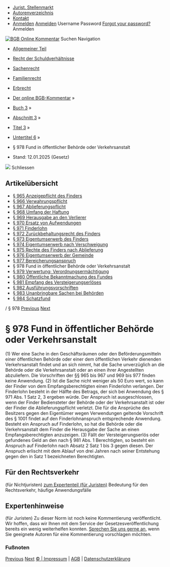   * [Jurist. Stellenmarkt](https://bgb.kommentar.de/Buch-3/Abschnitt-3/Titel-3/Untertitel-6/</job-board> "Jurist. Stellenmarkt")
  * [Autorenverzeichnis](https://bgb.kommentar.de/Buch-3/Abschnitt-3/Titel-3/Untertitel-6/</Autorenverzeichnis> "Autorenverzeichnis")
  * [Kontakt](https://bgb.kommentar.de/Buch-3/Abschnitt-3/Titel-3/Untertitel-6/</Kontakt>)
  * [Anmelden](https://bgb.kommentar.de/Buch-3/Abschnitt-3/Titel-3/Untertitel-6/<#login> "show login form") [Anmelden](https://bgb.kommentar.de/Buch-3/Abschnitt-3/Titel-3/Untertitel-6/<#> "hide login form") Username Password
[Forgot your password?](https://bgb.kommentar.de/Buch-3/Abschnitt-3/Titel-3/Untertitel-6/</user/forgotpassword>) Anmelden 


[![BGB Online Kommentar](https://bgb.kommentar.de/extension/bgb/design/bgb/images/logo.png)](https://bgb.kommentar.de/Buch-3/Abschnitt-3/Titel-3/Untertitel-6/</> "BGB Online Kommentar")
Suchen
Navigation
  * [Allgemeiner Teil](https://bgb.kommentar.de/Buch-3/Abschnitt-3/Titel-3/Untertitel-6/</Buch-1>)
  * [Recht der Schuldverhältnisse](https://bgb.kommentar.de/Buch-3/Abschnitt-3/Titel-3/Untertitel-6/</Buch-2>)
  * [Sachenrecht](https://bgb.kommentar.de/Buch-3/Abschnitt-3/Titel-3/Untertitel-6/</Buch-3>)
  * [Familienrecht](https://bgb.kommentar.de/Buch-3/Abschnitt-3/Titel-3/Untertitel-6/</Buch-4>)
  * [Erbrecht](https://bgb.kommentar.de/Buch-3/Abschnitt-3/Titel-3/Untertitel-6/</Buch-5>)


  * [Der online BGB-Kommentar](https://bgb.kommentar.de/Buch-3/Abschnitt-3/Titel-3/Untertitel-6/</>) »
  * [Buch 3](https://bgb.kommentar.de/Buch-3/Abschnitt-3/Titel-3/Untertitel-6/</Buch-3>) »
  * [Abschnitt 3](https://bgb.kommentar.de/Buch-3/Abschnitt-3/Titel-3/Untertitel-6/</Buch-3/Abschnitt-3>) »
  * [Titel 3](https://bgb.kommentar.de/Buch-3/Abschnitt-3/Titel-3/Untertitel-6/</Buch-3/Abschnitt-3/Titel-3>) »
  * [Untertitel 6](https://bgb.kommentar.de/Buch-3/Abschnitt-3/Titel-3/Untertitel-6/</Buch-3/Abschnitt-3/Titel-3/Untertitel-6>) »
  * § 978 Fund in öffentlicher Behörde oder Verkehrsanstalt 
  * Stand: 12.01.2025 (Gesetz) 


![](https://vg01.met.vgwort.de/na/1c9909529ead4f509072c06d9081a7d5)
Schliessen 
## Artikelübersicht
  * [ § 965 Anzeigepflicht des Finders ](https://bgb.kommentar.de/Buch-3/Abschnitt-3/Titel-3/Untertitel-6/</Buch-3/Abschnitt-3/Titel-3/Untertitel-6/Anzeigepflicht-des-Finders>)
  * [ § 966 Verwahrungspflicht ](https://bgb.kommentar.de/Buch-3/Abschnitt-3/Titel-3/Untertitel-6/</Buch-3/Abschnitt-3/Titel-3/Untertitel-6/Verwahrungspflicht>)
  * [ § 967 Ablieferungspflicht ](https://bgb.kommentar.de/Buch-3/Abschnitt-3/Titel-3/Untertitel-6/</Buch-3/Abschnitt-3/Titel-3/Untertitel-6/Ablieferungspflicht>)
  * [ § 968 Umfang der Haftung ](https://bgb.kommentar.de/Buch-3/Abschnitt-3/Titel-3/Untertitel-6/</Buch-3/Abschnitt-3/Titel-3/Untertitel-6/Umfang-der-Haftung>)
  * [ § 969 Herausgabe an den Verlierer ](https://bgb.kommentar.de/Buch-3/Abschnitt-3/Titel-3/Untertitel-6/</Buch-3/Abschnitt-3/Titel-3/Untertitel-6/Herausgabe-an-den-Verlierer>)
  * [ § 970 Ersatz von Aufwendungen ](https://bgb.kommentar.de/Buch-3/Abschnitt-3/Titel-3/Untertitel-6/</Buch-3/Abschnitt-3/Titel-3/Untertitel-6/Ersatz-von-Aufwendungen>)
  * [ § 971 Finderlohn ](https://bgb.kommentar.de/Buch-3/Abschnitt-3/Titel-3/Untertitel-6/</Buch-3/Abschnitt-3/Titel-3/Untertitel-6/Finderlohn>)
  * [ § 972 Zurückbehaltungsrecht des Finders ](https://bgb.kommentar.de/Buch-3/Abschnitt-3/Titel-3/Untertitel-6/</Buch-3/Abschnitt-3/Titel-3/Untertitel-6/Zurueckbehaltungsrecht-des-Finders>)
  * [ § 973 Eigentumserwerb des Finders ](https://bgb.kommentar.de/Buch-3/Abschnitt-3/Titel-3/Untertitel-6/</Buch-3/Abschnitt-3/Titel-3/Untertitel-6/Eigentumserwerb-des-Finders>)
  * [ § 974 Eigentumserwerb nach Verschweigung ](https://bgb.kommentar.de/Buch-3/Abschnitt-3/Titel-3/Untertitel-6/</Buch-3/Abschnitt-3/Titel-3/Untertitel-6/Eigentumserwerb-nach-Verschweigung>)
  * [ § 975 Rechte des Finders nach Ablieferung ](https://bgb.kommentar.de/Buch-3/Abschnitt-3/Titel-3/Untertitel-6/</Buch-3/Abschnitt-3/Titel-3/Untertitel-6/Rechte-des-Finders-nach-Ablieferung>)
  * [ § 976 Eigentumserwerb der Gemeinde ](https://bgb.kommentar.de/Buch-3/Abschnitt-3/Titel-3/Untertitel-6/</Buch-3/Abschnitt-3/Titel-3/Untertitel-6/Eigentumserwerb-der-Gemeinde>)
  * [ § 977 Bereicherungsanspruch ](https://bgb.kommentar.de/Buch-3/Abschnitt-3/Titel-3/Untertitel-6/</Buch-3/Abschnitt-3/Titel-3/Untertitel-6/Bereicherungsanspruch>)
  * § 978 Fund in öffentlicher Behörde oder Verkehrsanstalt 
  * [ § 979 Verwertung; Verordnungsermächtigung ](https://bgb.kommentar.de/Buch-3/Abschnitt-3/Titel-3/Untertitel-6/</Buch-3/Abschnitt-3/Titel-3/Untertitel-6/Verwertung-Verordnungsermaechtigung>)
  * [ § 980 Öffentliche Bekanntmachung des Fundes ](https://bgb.kommentar.de/Buch-3/Abschnitt-3/Titel-3/Untertitel-6/</Buch-3/Abschnitt-3/Titel-3/Untertitel-6/Oeffentliche-Bekanntmachung-des-Fundes>)
  * [ § 981 Empfang des Versteigerungserlöses ](https://bgb.kommentar.de/Buch-3/Abschnitt-3/Titel-3/Untertitel-6/</Buch-3/Abschnitt-3/Titel-3/Untertitel-6/Empfang-des-Versteigerungserloeses>)
  * [ § 982 Ausführungsvorschriften ](https://bgb.kommentar.de/Buch-3/Abschnitt-3/Titel-3/Untertitel-6/</Buch-3/Abschnitt-3/Titel-3/Untertitel-6/Ausfuehrungsvorschriften>)
  * [ § 983 Unanbringbare Sachen bei Behörden ](https://bgb.kommentar.de/Buch-3/Abschnitt-3/Titel-3/Untertitel-6/</Buch-3/Abschnitt-3/Titel-3/Untertitel-6/Unanbringbare-Sachen-bei-Behoerden>)
  * [ § 984 Schatzfund ](https://bgb.kommentar.de/Buch-3/Abschnitt-3/Titel-3/Untertitel-6/</Buch-3/Abschnitt-3/Titel-3/Untertitel-6/Schatzfund>)


/ § 978 
[Previous](https://bgb.kommentar.de/Buch-3/Abschnitt-3/Titel-3/Untertitel-6/</Buch-3/Abschnitt-3/Titel-3/Untertitel-6/Bereicherungsanspruch> "§ 977 Bereicherungsanspruch") [Next](https://bgb.kommentar.de/Buch-3/Abschnitt-3/Titel-3/Untertitel-6/</Buch-3/Abschnitt-3/Titel-3/Untertitel-6/Verwertung-Verordnungsermaechtigung> "§ 979 Verwertung; Verordnungsermächtigung")
# § 978 Fund in öffentlicher Behörde oder Verkehrsanstalt
(1) Wer eine Sache in den Geschäftsräumen oder den Beförderungsmitteln einer öffentlichen Behörde oder einer dem öffentlichen Verkehr dienenden Verkehrsanstalt findet und an sich nimmt, hat die Sache unverzüglich an die Behörde oder die Verkehrsanstalt oder an einen ihrer Angestellten abzuliefern. Die Vorschriften der §§ 965 bis 967 und 969 bis 977 finden keine Anwendung.
(2) Ist die Sache nicht weniger als 50 Euro wert, so kann der Finder von dem Empfangsberechtigten einen Finderlohn verlangen. Der Finderlohn besteht in der Hälfte des Betrags, der sich bei Anwendung des § 971 Abs. 1 Satz 2, 3 ergeben würde. Der Anspruch ist ausgeschlossen, wenn der Finder Bediensteter der Behörde oder der Verkehrsanstalt ist oder der Finder die Ablieferungspflicht verletzt. Die für die Ansprüche des Besitzers gegen den Eigentümer wegen Verwendungen geltende Vorschrift des § 1001 findet auf den Finderlohnanspruch entsprechende Anwendung. Besteht ein Anspruch auf Finderlohn, so hat die Behörde oder die Verkehrsanstalt dem Finder die Herausgabe der Sache an einen Empfangsberechtigten anzuzeigen.
(3) Fällt der Versteigerungserlös oder gefundenes Geld an den nach § 981 Abs. 1 Berechtigten, so besteht ein Anspruch auf Finderlohn nach Absatz 2 Satz 1 bis 3 gegen diesen. Der Anspruch erlischt mit dem Ablauf von drei Jahren nach seiner Entstehung gegen den in Satz 1 bezeichneten Berechtigten.
## Für den Rechtsverkehr 
(für Nichtjuristen)
[zum Expertenteil (für Juristen)](https://bgb.kommentar.de/Buch-3/Abschnitt-3/Titel-3/Untertitel-6/<#expertenhinweise>)
Bedeutung für den Rechtsverkehr, häufige Anwendungsfälle
## Expertenhinweise
(für Juristen)
Zu dieser Norm ist noch keine Kommentierung veröffentlicht. Wir hoffen, dass wir Ihnen mit dem Service der Gesetzesveröffentlichung bereits ein wenig weiterhelfen konnten. [Sprechen Sie uns gerne an](https://bgb.kommentar.de/Buch-3/Abschnitt-3/Titel-3/Untertitel-6/</Kontakt>), wenn Sie geeignete Autoren für eine Kommentierung vorschlagen möchten. 
### Fußnoten
[Previous](https://bgb.kommentar.de/Buch-3/Abschnitt-3/Titel-3/Untertitel-6/</Buch-3/Abschnitt-3/Titel-3/Untertitel-6/Bereicherungsanspruch> "§ 977 Bereicherungsanspruch") [Next](https://bgb.kommentar.de/Buch-3/Abschnitt-3/Titel-3/Untertitel-6/</Buch-3/Abschnitt-3/Titel-3/Untertitel-6/Verwertung-Verordnungsermaechtigung> "§ 979 Verwertung; Verordnungsermächtigung")
[© | Impressum](https://bgb.kommentar.de/Buch-3/Abschnitt-3/Titel-3/Untertitel-6/</Kontakt>) | [AGB](https://bgb.kommentar.de/Buch-3/Abschnitt-3/Titel-3/Untertitel-6/</AGB>) | [Datenschutzerklärung](https://bgb.kommentar.de/Buch-3/Abschnitt-3/Titel-3/Untertitel-6/</Datenschutzerklaerung-fuer-Leser>)
